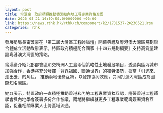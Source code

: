 ```yaml
---
layout: post
title: 甯漢豪：政府積極推動香港和內地工程專業資格互認
date: 2023-05-21 16:59:58.000000000 +08:00
link: https://news.rthk.hk/rthk/ch/component/k2/1701537-20230521.htm
categories: rthk
---
```


發展局局長甯漢豪在「第二屆大灣區工程師論壇」開幕典禮及粵港澳大灣區規劃聯合體成立活動致辭表示，特區政府積極配合國家《十四五規劃綱要》支持高質量建設粵港澳大灣區的策略。

甯漢豪介紹北部都會區和交椅洲人工島兩個策略性土地發展項目，透過與區內城市加強合作，香港將充分發揮「背靠祖國、聯通世界」的獨特優勢，擔當「引進來、走出去」的角色， 推動兩地優勢互補，以發揮協同效應，共同打造大灣區成為國際知名灣區。

她又表示，特區政府一直積極推動香港和內地工程專業資格互認，隨著香港工程師學會與內地學會簽署多份合作協議，兩地將繼續就更多工程專業範疇簽署資格互認，促進相關專業人士跨區域流通。
